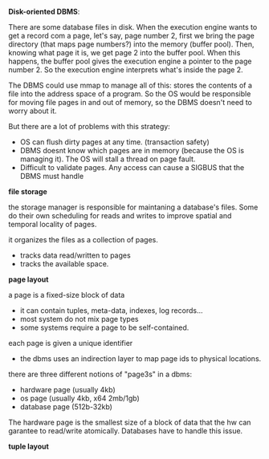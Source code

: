 **Disk-oriented DBMS**:

There are some database files in disk. When the execution engine wants to get a record com a page, let's say, page number 2, first we bring the page directory (that maps page numbers?) into the memory (buffer pool). Then, knowing what page it is, we get page 2 into the buffer pool. When this happens, the buffer pool gives the execution engine a pointer to the page number 2. So the execution engine interprets what's inside the page 2. 

The DBMS could use mmap to manage all of this: stores the contents of a file into the address space of a program. So the OS would be responsible for moving file pages in and out of memory, so the DBMS doesn't need to worry about it.

But there are a lot of problems with this strategy:
- OS can flush dirty pages at any time. (transaction safety)
- DBMS doesnt know which pages are in memory (because the OS is managing it). The OS will stall a thread on page fault.
- Difficult to validate pages. Any access can cause a SIGBUS that the DBMS must handle

**file storage**

the storage manager is responsible for maintaning a database's files. Some do their own scheduling for reads and writes to improve spatial and temporal locality of pages.

it organizes the files as a collection of pages.
- tracks data read/written to pages
- tracks the available space.


**page layout**

a page is a fixed-size block of data
- it can contain tuples, meta-data, indexes, log records...
- most system do not mix page types
- some systems require a page to be self-contained.

each page is given a unique identifier
- the dbms uses an indirection layer to map page ids to physical locations.

there are three different notions of "page3s" in a dbms:
- hardware page (usually 4kb)
- os page (usually 4kb, x64 2mb/1gb)
- database page (512b-32kb)

The hardware page is the smallest size of a block of data that the hw can garantee to read/write atomically. Databases have to handle this issue.


**tuple layout**


